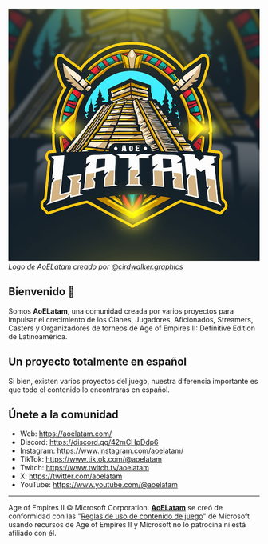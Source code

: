 ![Logo de AoELatam](https://raw.githubusercontent.com/AoELatam/AoELatam/main/img/aoelatam/aoelatam.jpg)
*Logo de AoELatam creado por [@cirdwalker.graphics](https://www.instagram.com/p/CzSB62Vxsa1)*

## Bienvenido 👋
Somos **AoELatam**, una comunidad creada por varios proyectos para impulsar el crecimiento de los Clanes, Jugadores, Aficionados, Streamers, Casters y Organizadores de torneos de Age of Empires II: Definitive Edition de Latinoamérica.

## Un proyecto totalmente en español
Si bien, existen varios proyectos del juego, nuestra diferencia importante es que todo el contenido lo encontrarás en español.

## Únete a la comunidad
* Web: https://aoelatam.com/
* Discord: https://discord.gg/42mCHpDdp6
* Instagram: https://www.instagram.com/aoelatam/
* TikTok: https://www.tiktok.com/@aoelatam
* Twitch: https://www.twitch.tv/aoelatam
* X: https://twitter.com/aoelatam
* YouTube: https://www.youtube.com/@aoelatam

---

Age of Empires II © Microsoft Corporation. **[AoELatam](https://aoelatam.com/)** se creó de conformidad con las "[Reglas de uso de contenido de juego](https://www.xbox.com/es-es/developers/rules)" de Microsoft usando recursos de Age of Empires II y Microsoft no lo patrocina ni está afiliado con él.